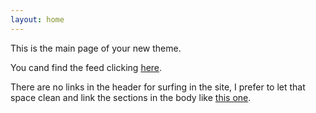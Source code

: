 ```yaml
---
layout: home
---
```


This is the main page of your new theme.

You cand find the feed clicking [here](/feed/).

There are no links in the header for surfing in the site, I prefer to let that space clean and link the sections in the body like [this one](/another-page/).
